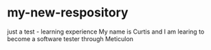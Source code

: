 # my-new-respository
just a test - learning experience
My name is Curtis and I am learing to become a software tester through Meticulon
